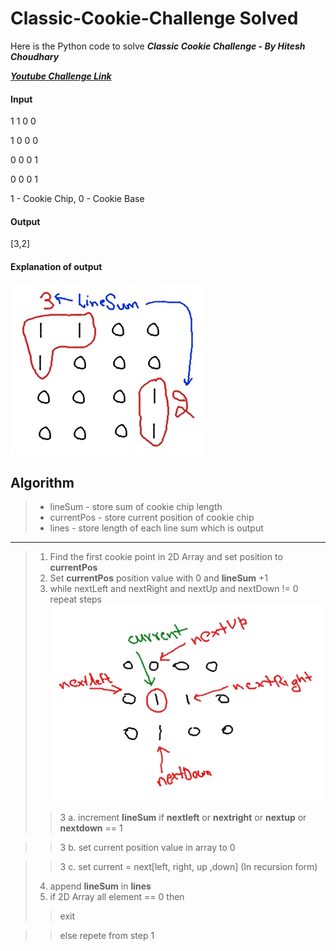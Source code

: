 # Classic-Cookie-Challenge Solved

Here is the Python code to solve ***Classic Cookie Challenge - By Hitesh Choudhary***

[***Youtube Challenge Link***](https://www.youtube.com/watch?v=a4Py6rrf2Dk)

#### Input
1 1 0 0

1 0 0 0

0 0 0 1

0 0 0 1

1 - Cookie Chip,
0 - Cookie Base

#### Output
[3,2]

#### Explanation of output
![Explanation example](2.jpg)


## Algorithm

> - lineSum - store sum of cookie chip length
> - currentPos - store current position of cookie chip
> - lines - store length of each line sum which is output
_____________________________________________
> 1. Find the first cookie point in 2D Array and set position to **currentPos**
> 2. Set **currentPos** position value with 0 and **lineSum** +1 
> 3. while nextLeft and nextRight and nextUp and nextDown != 0 repeat steps
![example](1.jpg)
>> 3 a. increment **lineSum** if **nextleft** or **nextright** or **nextup** or **nextdown** == 1

>> 3 b. set current position value in array to 0

>> 3 c. set current = next[left, right, up ,down] (In recursion form)
> 4. append **lineSum** in **lines**
> 5. if 2D Array all element == 0 then
>> exit

>> else repete from step 1
